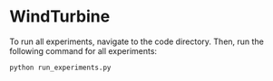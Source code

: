 # WindTurbine

To run all experiments, navigate to the code directory. Then, run the following command for all experiments:
```
python run_experiments.py
```
